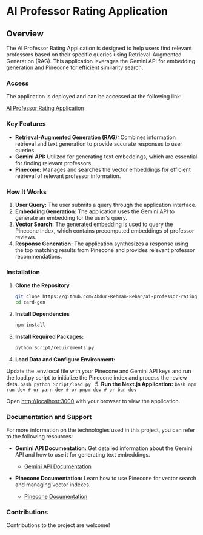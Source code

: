 # AI Professor Rating Application

## Overview

The AI Professor Rating Application is designed to help users find relevant professors based on their specific queries using Retrieval-Augmented Generation (RAG). This application leverages the Gemini API for embedding generation and Pinecone for efficient similarity search.

### Access

The application is deployed and can be accessed at the following link:

[AI Professor Rating Application](https://professor-rating.rehantech.me/)

### Key Features

- **Retrieval-Augmented Generation (RAG):** Combines information retrieval and text generation to provide accurate responses to user queries.
- **Gemini API:** Utilized for generating text embeddings, which are essential for finding relevant professors.
- **Pinecone:** Manages and searches the vector embeddings for efficient retrieval of relevant professor information.

### How It Works

1. **User Query:** The user submits a query through the application interface.
2. **Embedding Generation:** The application uses the Gemini API to generate an embedding for the user's query.
3. **Vector Search:** The generated embedding is used to query the Pinecone index, which contains precomputed embeddings of professor reviews.
4. **Response Generation:** The application synthesizes a response using the top matching results from Pinecone and provides relevant professor recommendations.

### Installation

1. **Clone the Repository**

   ```bash
   git clone https://github.com/Abdur-Rehman-Rehan/ai-professor-rating
   cd card-gen
   ```

2. **Install Dependencies**

   ```bash
   npm install
   ```

3. **Install Required Packages:**

   ```bash
   python Script/requirements.py
   ```

4. **Load Data and Configure Environment:**

Update the .env.local file with your Pinecone and Gemini API keys and run the load.py script to initialize the Pinecone index and process the review data.
    ```bash
    python Script/load.py
    ```
5. **Run the Next.js Application:**
    ```bash
    npm run dev
    # or
    yarn dev
    # or
    pnpm dev
    # or
    bun dev
    ```

Open <http://localhost:3000> with your browser to view the application.

### Documentation and Support

For more information on the technologies used in this project, you can refer to the following resources:

- **Gemini API Documentation:** Get detailed information about the Gemini API and how to use it for generating text embeddings.
  - [Gemini API Documentation](https://developers.google.com/generative-ai)

- **Pinecone Documentation:** Learn how to use Pinecone for vector search and managing vector indexes.
  - [Pinecone Documentation](https://docs.pinecone.io)

### Contributions

Contributions to the project are welcome!
